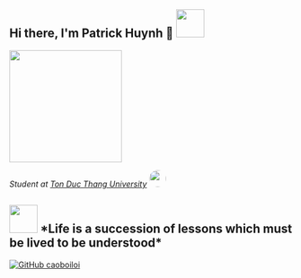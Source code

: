 ### 

<h2> Hi there, I'm Patrick Huynh 👋 <img src="https://media.giphy.com/media/mGcNjsfWAjY5AEZNw6/giphy.gif" width="50"></h2>
<img src="https://media.giphy.com/media/1fhj2FW0661V3Nb2Me/giphy.gif" width="200">
<p>
  <em>
    Student at <a href="https://www.tdtu.edu.vn/trang-chu">Ton Duc Thang University</a>
    <img src="https://media.giphy.com/media/fYSnHlufseco8Fh93Z/giphy.gif" width="30" style="border-radius:50%;-moz-border-radius:50%;-webkit-border-radius:50%;">
  </em>
</p>

<h2>
  <img src="http://nhanvanblog.com/upload/1517/fck/checkbookpenwritingchec_zps72a4e20e(2).gif" width="50">
         *Life is a succession of lessons which must be lived to be understood*
</h2>

[![GitHub caoboiloi](https://img.shields.io/github/followers/caoboiloi?label=follow&style=social)](https://github.com/caoboiloi)
